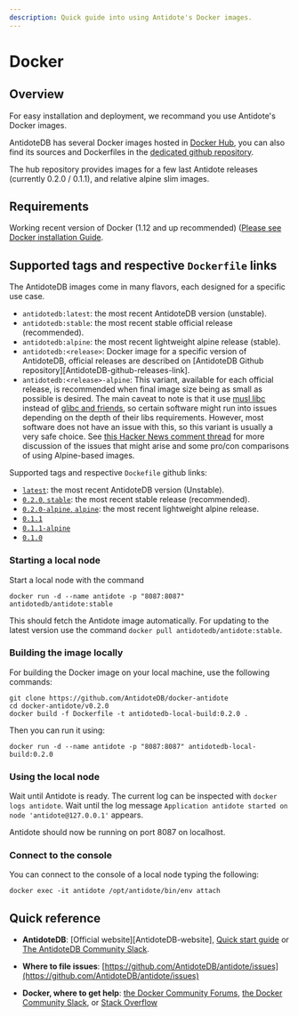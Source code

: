 ```yaml
---
description: Quick guide into using Antidote's Docker images.
---
```


# Docker 

## Overview

For easy installation and deployment, we recommand you use Antidote's Docker images.

AntidoteDB has several Docker images hosted in [Docker Hub](https://cloud.docker.com/u/antidotedb/repository/docker/antidotedb/antidote), you can also find its sources and Dockerfiles in the [dedicated github repository](https://github.com/AntidoteDB/docker-antidote).

The hub repository provides images for a few last Antidote releases (currently 0.2.0 / 0.1.1), and relative alpine slim images.

## Requirements <a id="requirements"></a>

Working recent version of Docker (1.12 and up recommended) ([Please see Docker installation Guide](https://docs.docker.com/engine/installation/).

## Supported tags and respective `Dockerfile` links

The AntidoteDB images come in many flavors, each designed for a specific use case.
- `antidotedb:latest`: the most recent AntidoteDB version (unstable).
- `antidotedb:stable`: the most recent stable official release (recommended).
- `antidotedb:alpine`: the most recent lightweight alpine release (stable).
- `antidotedb:<release>`: Docker image for a specific <release> version of AntidoteDB, official releases are described on [AntidoteDB Github repository][AntidoteDB-github-releases-link].
- `antidotedb:<release>-alpine`: This variant, available for each official release, is recommended when final image size being as small as possible is desired. The main caveat to note is that it use [musl libc](http://www.musl-libc.org/) instead of [glibc and friends](http://www.etalabs.net/compare_libcs.html), so certain software might run into issues depending on the depth of their libs requirements. However, most software does not have an issue with this, so this variant is usually a very safe choice. See [this Hacker News comment thread](https://news.ycombinator.com/item?id=10782897) for more discussion of the issues that might arise and some pro/con comparisons of using Alpine-based images.

Supported tags and respective `Dockefile` github links:
- [`latest`](https://github.com/AntidoteDB/docker-antidote/blob/master/latest/Dockerfile): the most recent AntidoteDB version (Unstable).
- [`0.2.0`, `stable`](https://github.com/AntidoteDB/docker-antidote/blob/master/v0.2.0/Dockerfile): the most recent stable release (recommended).
- [`0.2.0-alpine`, `alpine`](https://github.com/AntidoteDB/docker-antidote/blob/master/v0.2.0-alpine/Dockerfile): the most recent lightweight alpine release.
- [`0.1.1`](https://github.com/AntidoteDB/docker-antidote/blob/master/v0.1.1/Dockerfile)
- [`0.1.1-alpine`](https://github.com/AntidoteDB/docker-antidote/blob/master/v0.1.1-alpine/Dockerfile)
- [`0.1.0`](https://github.com/AntidoteDB/docker-antidote/blob/master/v0.1.0/Dockerfile)

### Starting a local node

Start a local node with the command
```
docker run -d --name antidote -p "8087:8087" antidotedb/antidote:stable
```

This should fetch the Antidote image automatically. For updating to the latest version use the command `docker pull antidotedb/antidote:stable`.

### Building the image locally

For building the Docker image on your local machine, use the following commands:
```
git clone https://github.com/AntidoteDB/docker-antidote
cd docker-antidote/v0.2.0
docker build -f Dockerfile -t antidotedb-local-build:0.2.0 .
```

Then you can run it using:
```
docker run -d --name antidote -p "8087:8087" antidotedb-local-build:0.2.0
```

### Using the local node

Wait until Antidote is ready. The current log can be inspected with `docker logs antidote`. Wait until the log message `Application antidote started on node 'antidote@127.0.0.1'` appears.

Antidote should now be running on port 8087 on localhost.

### Connect to the console

You can connect to the console of a local node typing the following:
```
docker exec -it antidote /opt/antidote/bin/env attach
```

## Quick reference

- **AntidoteDB**: [Official website][AntidoteDB-website], [Quick start guide](https://antidotedb.gitbook.io/documentation/) or [The AntidoteDB Community Slack](https://antidotedb.slack.com/).

- **Where to file issues**: [https://github.com/AntidoteDB/antidote/issues](https://github.com/AntidoteDB/antidote/issues)

- **Docker, where to get help**: [the Docker Community Forums](https://forums.docker.com/), [the Docker Community Slack](https://blog.docker.com/2016/11/introducing-docker-community-directory-docker-community-slack/), or [Stack Overflow](https://stackoverflow.com/search?tab=newest&q=docker)